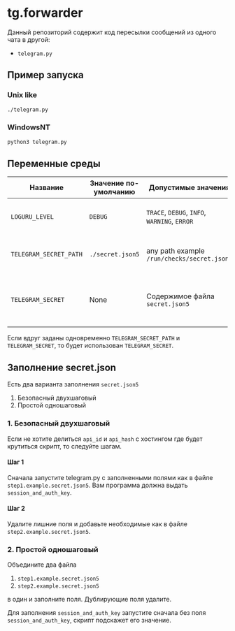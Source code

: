 # tg.forwarder
Данный репозиторий содержит код пересылки сообщений из одного чата в другой:

* `telegram.py`

## Пример запуска

### Unix like

```bash
./telegram.py
```

### WindowsNT

```cmd
python3 telegram.py
```

## Переменные среды

| Название               | Значение по-умолчанию                 | Допустимые значения                          | Описание   |
|------------------------|---------------------------------------|----------------------------------------------|------------|
| `LOGURU_LEVEL`         | `DEBUG`                               | `TRACE`, `DEBUG`, `INFO`, `WARNING`, `ERROR` | Уровень журналирования информации в консоль.
| `TELEGRAM_SECRET_PATH` | `./secret.json5`                      | any path example `/run/checks/secret.json5`  | Место в файловой системе, где хранятся секретные настройки.
| `TELEGRAM_SECRET`      | None                                  | Содержимое файла `secret.json5`              | Вместо пути `TELEGRAM_SECRET_PATH` можно передать содержимое json файла прям в этой переменной.

Если вдруг заданы одновременно `TELEGRAM_SECRET_PATH` и `TELEGRAM_SECRET`, то будет использован `TELEGRAM_SECRET`.

## Заполнение secret.json

Есть два варианта заполнения `secret.json5`

1. Безопасный двухшаговый
2. Простой одношаговый

### 1. Безопасный двухшаговый

Если не хотите делиться `api_id` и `api_hash` с хостингом где будет крутиться скрипт, то следуйте шагам.

#### Шаг 1

Сначала запустите telegram.py с заполненными полями как в файле `step1.example.secret.json5`. Вам программа должна выдать `session_and_auth_key`.

#### Шаг 2

Удалите лишние поля и добавьте необходимые как в файле `step2.example.secret.json5`.

### 2. Простой одношаговый

Объедините два файла

1. `step1.example.secret.json5`
2. `step2.example.secret.json5`

в один и заполните поля. Дублирующие поля удалите.

Для заполнения `session_and_auth_key` запустите сначала без поля `session_and_auth_key`, скрипт подскажет его значение.
